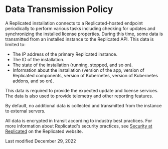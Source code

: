 # Data Transmission Policy

A Replicated installation connects to a Replicated-hosted endpoint periodically to perform various tasks including checking for updates and synchronizing the installed license properties. During this time, some data is transmitted from an installed instance to the Replicated API. This data is limited to:

- The IP address of the primary Replicated instance.
- The ID of the installation.
- The state of the installation (running, stopped, and so on).
- Information about the installation (version of the app, version of Replicated components, version of Kubernetes, version of Kubernetes addons, and so on).

This data is required to provide the expected update and license services. The data is also used to provide telemetry and other reporting features.

By default, no additional data is collected and transmitted from the instance to external servers.

All data is encrypted in transit according to industry best practices. For more information about Replicated's security practices, see [Security at Replicated](https://www.replicated.com/security/) on the Replicated website.

Last modified December 29, 2022
